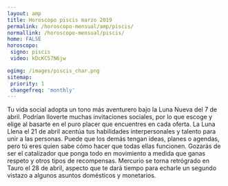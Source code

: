 ```yaml
---
layout: amp
title: Horoscopo piscis marzo 2019 
permalink: /horoscopo-mensual/amp/piscis/
normallink: /horoscopo-mensual/piscis/
home: FALSE
horoscopo:
 signo: piscis
 video: kDcKC57N6jw

ogimg: /images/piscis_char.png
sitemap:
 priority: 1
 changefreq: 'monthly'
---
```



Tu vida social adopta un tono más aventurero bajo la Luna Nueva del 7 de abril. Podrían lloverte muchas invitaciones sociales, por lo que escoge y elige al basarte en el puro placer que encuentres en cada oferta. La Luna Llena el 21 de abril acentúa tus habilidades interpersonales y talento para unir a las personas. Puede que los demás tengan ideas, planes o agendas, pero tú eres quien sabe cómo hacer que todas ellas funcionen. Gozarás de ser el catalizador que ponga todo en movimiento a medida que ganas respeto y otros tipos de recompensas. Mercurio se torna retrógrado en Tauro el 28 de abril, aspecto que te dará tiempo para echarle un segundo vistazo a algunos asuntos domésticos y monetarios.